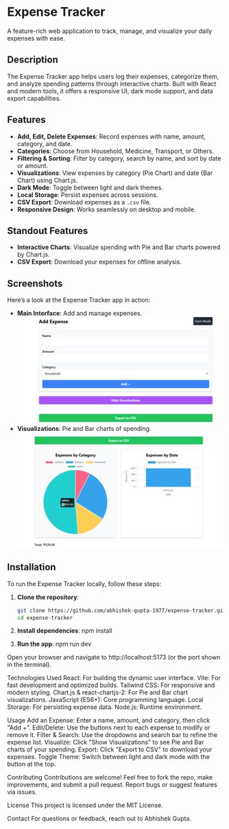 # Expense Tracker

A feature-rich web application to track, manage, and visualize your daily expenses with ease.

## Description
The Expense Tracker app helps users log their expenses, categorize them, and analyze spending patterns through interactive charts. Built with React and modern tools, it offers a responsive UI, dark mode support, and data export capabilities.

## Features
- **Add, Edit, Delete Expenses**: Record expenses with name, amount, category, and date.
- **Categories**: Choose from Household, Medicine, Transport, or Others.
- **Filtering & Sorting**: Filter by category, search by name, and sort by date or amount.
- **Visualizations**: View expenses by category (Pie Chart) and date (Bar Chart) using Chart.js.
- **Dark Mode**: Toggle between light and dark themes.
- **Local Storage**: Persist expenses across sessions.
- **CSV Export**: Download expenses as a `.csv` file.
- **Responsive Design**: Works seamlessly on desktop and mobile.

## Standout Features
- **Interactive Charts**: Visualize spending with Pie and Bar charts powered by Chart.js.
- **CSV Export**: Download your expenses for offline analysis.

## Screenshots
Here’s a look at the Expense Tracker app in action:

- **Main Interface**: Add and manage expenses.
  ![Main Interface](screenshots/expense-tracker1.png)
- **Visualizations**: Pie and Bar charts of spending.
  ![Visualizations](screenshots/expense-tracker2.png)

## Installation
To run the Expense Tracker locally, follow these steps:

1. **Clone the repository**:
   ```bash
   git clone https://github.com/abhishek-gupta-1977/expense-tracker.git
   cd expense-tracker

2. **Install dependencies**:
    npm install

3. **Run the app**:
    npm run dev


Open your browser and navigate to http://localhost:5173 (or the port shown in the terminal).


Technologies Used
React: For building the dynamic user interface.
Vite: For fast development and optimized builds.
Tailwind CSS: For responsive and modern styling.
Chart.js & react-chartjs-2: For Pie and Bar chart visualizations.
JavaScript (ES6+): Core programming language.
Local Storage: For persisting expense data.
Node.js: Runtime environment.



Usage
Add an Expense: Enter a name, amount, and category, then click "Add +".
Edit/Delete: Use the buttons next to each expense to modify or remove it.
Filter & Search: Use the dropdowns and search bar to refine the expense list.
Visualize: Click "Show Visualizations" to see Pie and Bar charts of your spending.
Export: Click "Export to CSV" to download your expenses.
Toggle Theme: Switch between light and dark mode with the button at the top.


Contributing
Contributions are welcome! Feel free to fork the repo, make improvements, and submit a pull request. Report bugs or suggest features via issues.

License
This project is licensed under the MIT License.

Contact
For questions or feedback, reach out to Abhishek Gupta.

